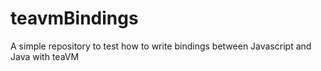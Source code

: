 # teavmBindings
A simple repository to test how to write bindings between Javascript and Java with teaVM
